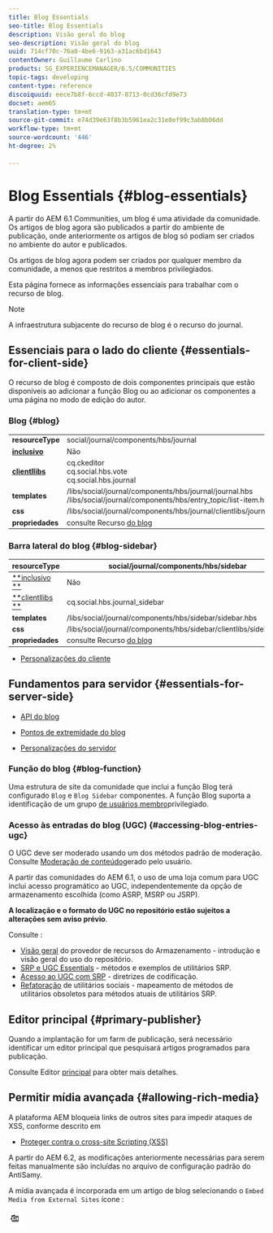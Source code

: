 ```yaml
---
title: Blog Essentials
seo-title: Blog Essentials
description: Visão geral do blog
seo-description: Visão geral do blog
uuid: 714cf70c-76a0-4be6-9163-a31ac6bd1643
contentOwner: Guillaume Carlino
products: SG_EXPERIENCEMANAGER/6.5/COMMUNITIES
topic-tags: developing
content-type: reference
discoiquuid: eece7b8f-6ccd-4037-8713-0cd36cfd9e73
docset: aem65
translation-type: tm+mt
source-git-commit: e74d39e63f8b3b5961ea2c31e0ef99c3ab8b06dd
workflow-type: tm+mt
source-wordcount: '446'
ht-degree: 2%

---
```



# Blog Essentials {#blog-essentials}

A partir do AEM 6.1 Communities, um blog é uma atividade da comunidade. Os artigos de blog agora são publicados a partir do ambiente de publicação, onde anteriormente os artigos de blog só podiam ser criados no ambiente do autor e publicados.

Os artigos de blog agora podem ser criados por qualquer membro da comunidade, a menos que restritos a membros privilegiados.

Esta página fornece as informações essenciais para trabalhar com o recurso de blog.

>[!NOTE]
>
>A infraestrutura subjacente do recurso de blog é o recurso do journal.


## Essenciais para o lado do cliente {#essentials-for-client-side}

O recurso de blog é composto de dois componentes principais que estão disponíveis ao adicionar a função [](/help/communities/functions.md#blog-function) Blog ou ao adicionar os componentes a uma página no modo de edição do autor.

### Blog {#blog}

<table>
 <tbody>
  <tr>
   <td> <strong>resourceType</strong></td>
   <td>social/journal/components/hbs/journal</td>
  </tr>
  <tr>
   <td> <a href="/help/communities/scf.md#add-or-include-a-communities-component"><strong>inclusivo</strong></a></td>
   <td>Não</td>
  </tr>
  <tr>
   <td> <a href="/help/communities/clientlibs.md"><strong>clientllibs</strong></a></td>
   <td>cq.ckeditor<br /> cq.social.hbs.vote<br /> cq.social.hbs.journal</td>
  </tr>
  <tr>
   <td> <strong>templates</strong></td>
   <td> /libs/social/journal/components/hbs/journal/journal.hbs<br /> /libs/social/journal/components/hbs/entry_topic/list-item.hbs</td>
  </tr>
  <tr>
   <td> <strong>css</strong></td>
   <td> /libs/social/journal/components/hbs/journal/clientlibs/journal.css</td>
  </tr>
  <tr>
   <td><strong> propriedades</strong></td>
   <td>consulte Recurso <a href="/help/communities/blog-feature.md">do blog</a></td>
  </tr>
 </tbody>
</table>

### Barra lateral do blog {#blog-sidebar}

| **resourceType** | social/journal/components/hbs/sidebar |
|---|---|
| [**inclusivo **](/help/communities/scf.md#add-or-include-a-communities-component) | Não |
| [**clientllibs **](/help/communities/clientlibs.md) | cq.social.hbs.journal_sidebar |
| **templates** | /libs/social/journal/components/hbs/sidebar/sidebar.hbs |
| **css** | /libs/social/journal/components/hbs/sidebar/clientlibs/sidebar.css |
| **propriedades** | consulte Recurso [do blog](/help/communities/blog-feature.md) |

* [Personalizações do cliente](/help/communities/client-customize.md)

## Fundamentos para servidor {#essentials-for-server-side}

* [API do blog](https://helpx.adobe.com/experience-manager/6-5/sites/developing/using/reference-materials/javadoc/com/adobe/cq/social/journal/client/api/package-summary.html)

* [Pontos de extremidade do blog](https://helpx.adobe.com/experience-manager/6-5/sites/developing/using/reference-materials/javadoc/com/adobe/cq/social/journal/client/endpoints/package-summary.html)

* [Personalizações do servidor](/help/communities/server-customize.md)

### Função do blog {#blog-function}

Uma estrutura de site da comunidade que inclui a função [](/help/communities/functions.md#blog-function) Blog terá configurado `Blog` e `Blog Sidebar` componentes. A função Blog suporta a identificação de um grupo [de usuários membro](/help/communities/users.md#privileged-members-group)privilegiado.

### Acesso às entradas do blog (UGC) {#accessing-blog-entries-ugc}

O UGC deve ser moderado usando um dos métodos padrão de moderação.
Consulte [Moderação de conteúdo](/help/communities/moderate-ugc.md)gerado pelo usuário.

A partir das comunidades do AEM 6.1, o uso de uma loja [](/help/communities/working-with-srp.md) comum para UGC inclui acesso programático ao UGC, independentemente da opção de armazenamento escolhida (como ASRP, MSRP ou JSRP).

**A localização e o formato do UGC no repositório estão sujeitos a alterações sem aviso prévio**.

Consulte :

* [Visão geral](/help/communities/srp.md) do provedor de recursos do Armazenamento - introdução e visão geral do uso do repositório.
* [SRP e UGC Essentials](/help/communities/srp-and-ugc.md) - métodos e exemplos de utilitários SRP.
* [Acesso ao UGC com SRP](/help/communities/accessing-ugc-with-srp.md) - diretrizes de codificação.
* [Refatoração](/help/communities/socialutils.md) de utilitários sociais - mapeamento de métodos de utilitários obsoletos para métodos atuais de utilitários SRP.

## Editor principal {#primary-publisher}

Quando a implantação for um farm de publicação, será necessário identificar um editor principal que pesquisará artigos programados para publicação.

Consulte Editor [principal](/help/communities/deploy-communities.md#primary-publisher) para obter mais detalhes.

## Permitir mídia avançada {#allowing-rich-media}

A plataforma AEM bloqueia links de outros sites para impedir ataques de XSS, conforme descrito em

* [Proteger contra o cross-site Scripting (XSS)](/help/sites-developing/security.md#protect-against-cross-site-scripting-xss)

A partir do AEM 6.2, as modificações anteriormente necessárias para serem feitas manualmente são incluídas no arquivo de configuração padrão do AntiSamy.

A mídia avançada é incorporada em um artigo de blog selecionando o `Embed Media from External Sites` ícone :

![chlimage_1-471](assets/chlimage_1-471.png)

